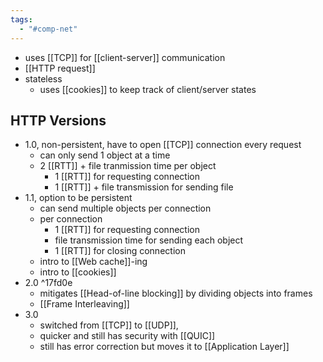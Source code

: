 ```yaml
---
tags:
  - "#comp-net"
---
```

- uses [[TCP]] for [[client-server]] communication
- [[HTTP request]]
- stateless
	- uses [[cookies]] to keep track of client/server states

## HTTP Versions
- 1.0, non-persistent, have to open [[TCP]] connection every request
	- can only send 1 object at a time
	- 2 [[RTT]] + file tranmission time per object
		- 1 [[RTT]] for requesting connection
		- 1 [[RTT]] + file transmission for sending file
- 1.1, option to be persistent
	- can send multiple objects per connection
	- per connection
		- 1 [[RTT]] for requesting connection
		- file transmission time for sending each object
		- 1 [[RTT]] for closing connection
	- intro to [[Web cache]]-ing
	- intro to [[cookies]]
- 2.0 ^17fd0e
	- mitigates [[Head-of-line blocking]] by dividing objects into frames
	- [[Frame Interleaving]]
- 3.0
	- switched from [[TCP]] to [[UDP]],
	- quicker and still has security with [[QUIC]]
	- still has error correction but moves it to [[Application Layer]]